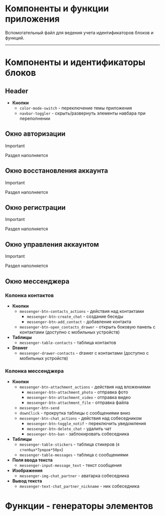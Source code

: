 # Компоненты и функции приложения
Вспомогательный файл для ведения учета идентификаторов блоков и функций.

---

# Компоненты и идентификаторы блоков
## Header
- **Кнопки**
    - `color-mode-switch` - переключение темы приложения
    - `navbar-toggler` - скрыть/развернуть элементы навбара при переполнении

## Окно авторизации
> [!IMPORTANT]
> Раздел наполняется

## Окно восстановления аккаунта
> [!IMPORTANT]
> Раздел наполняется

## Окно регистрации
> [!IMPORTANT]
> Раздел наполняется

## Окно управления аккаунтом
> [!IMPORTANT]
> Раздел наполняется

## Окно мессенджера
### Колонка контактов
- **Кнопки**
    - `messenger-btn-contacts_actions` - действия над контактами
        - `messenger-btn-create_chat` - создание беседы
        - `messenger-btn-add_contact` - добавление контакта
    - `messenger-btn-open_contacts_drawer` - открыть боковую панель с контактами (доступно с мобильных устройств)
- **Таблицы**
    - `messenger-table-contacts` - таблица контактов
- **Drawer**
    - `messenger-drawer-contacts` - drawer с контактами (доступно с мобильных устройств)
### Колонка мессенджера
- **Кнопки**
    - `messenger-btn-attachment_actions` - действия над вложениями
        - `messenger-btn-attachment_photo` - отправка фото
        - `messenger-btn-attachment_video` - отправка видео
        - `messenger-btn-attachment_file` - отправка файла
    - `messenger-btn-send`
    - `downClick` - прокрутка таблицы с сообщениями вниз
    - `messenger-btn-chat_actions` - действия над собеседником
        - `messenger-btn-toggle_notif` - переключить уведомления
        - `messenger-btn-delete_chat` - удалить чат
        - `messenger-btn-ban` - заблокировать собеседника
- **Таблицы**
    - `messenger-table-stickers` - таблица стикеров (`4 столбца*7рядов*50px`)
    - `messenger-table-messages` - таблица с сообщениями
- **Поля ввода текста**
    - `messenger-input-message_text` - текст сообщения
- **Изображения**
    - `messenger-img-chat_partner` - аватарка собеседника
- **Вывод текста**
    - `messenger-text-chat_partner_nickname` - ник собеседника

# Функции - генераторы элементов